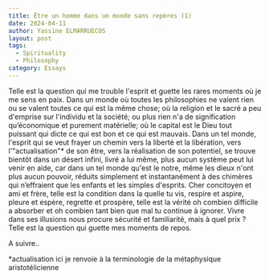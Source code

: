 ```yaml
---
title: Être un homme dans un monde sans repères (1)
date: 2024-04-11
author: Yassine ELMARRUECOS
layout: post
tags:
  - Spirituality
  - Philosophy
category: Essays
---
```


Telle est la question qui me trouble l'esprit et guette les rares moments où je me sens en paix. Dans un monde où toutes les philosophies ne valent rien  ou se valent toutes ce qui est la même chose; où la religion et le sacré a peu d'emprise sur l'individu et la société; ou plus rien n'a de signification qu’économique et purement matérielle; où le capital est le Dieu tout puissant qui dicte ce qui est bon et ce qui est mauvais. Dans un tel monde, l'esprit qui se veut frayer un chemin vers  la liberté et la libération, vers l'"actualisation"* de son être, vers la réalisation 
de son potentiel, se trouve bientôt dans un désert infini, livré a lui même, plus aucun
système peut lui venir en aide, car dans un tel monde qu'est le notre, même les dieux 
n'ont plus aucun pouvoir, réduits simplement et instantanément à des chimères qui n’effraient
que les enfants et les simples d'esprits.
Cher concitoyen et ami et frère, telle est la condition dans la quelle tu vis, respire et aspire, pleure  et espère, regrette et prospère, telle est la vérité oh combien difficile a absorber et oh combien tant bien que mal tu continue à ignorer. Vivre dans ses illusions nous procure sécurité et familiarité,
mais à quel prix ? Telle est la question qui guette mes moments de repos.

A suivre..

*actualisation ici je renvoie à la terminologie de  la métaphysique aristotélicienne
